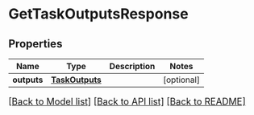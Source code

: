 # GetTaskOutputsResponse

## Properties
Name | Type | Description | Notes
------------ | ------------- | ------------- | -------------
**outputs** | [**TaskOutputs**](TaskOutputs.md) |  | [optional] 

[[Back to Model list]](../README.md#documentation-for-models) [[Back to API list]](../README.md#documentation-for-api-endpoints) [[Back to README]](../README.md)

<style>
     p, ul, ol, li { font-size: 18px !important;}
</style>


